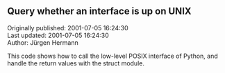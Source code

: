## Query whether an interface is up on UNIX  
Originally published: 2001-07-05 16:24:30  
Last updated: 2001-07-05 16:24:30  
Author: Jürgen Hermann  
  
This code shows how to call the low-level POSIX interface of Python, and handle the return values with the struct module.